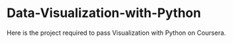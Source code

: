 # Data-Visualization-with-Python
Here is the project required to pass Visualization with Python on Coursera.
